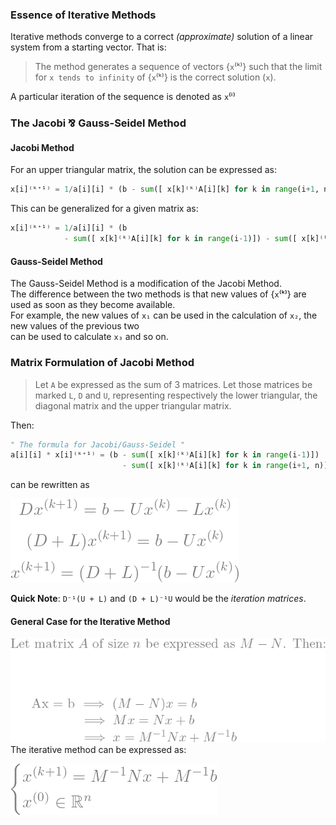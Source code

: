 ### Essence of Iterative Methods
Iterative methods converge to a correct *(approximate)* solution of a linear system from a starting vector. That is:  
> The method generates a sequence of vectors {`x`⁽ᵏ⁾} 
such that the limit for `x tends to infinity` of {`x`⁽ᵏ⁾} is the correct solution (`x`).  

A particular iteration of the sequence is denoted as `x`⁽ⁱ⁾
### The Jacobi ⅋ Gauss-Seidel Method
#### Jacobi Method
For an upper triangular matrix, the solution can be expressed as:  
```python
x[i]⁽ᵏ⁺¹⁾ = 1/a[i][i] * (b - sum([ x[k]⁽ᵏ⁾A[i][k] for k in range(i+1, n)]))
```
This can be generalized for a given matrix as:
```python
x[i]⁽ᵏ⁺¹⁾ = 1/a[i][i] * (b
            - sum([ x[k]⁽ᵏ⁾A[i][k] for k in range(i-1)]) - sum([ x[k]⁽ᵏ⁾A[i][k] for k in range(i+1, n)]))
```
#### Gauss-Seidel Method
The Gauss-Seidel Method is a modification of the Jacobi Method.  
The difference between the two methods is that new values of {`x`⁽ᵏ⁾} are used as soon as they become available.  
For example, the new values of `x₁` can be used in the calculation of `x₂`, the new values of the previous two  
can be used to calculate `x₃` and so on.

### Matrix Formulation of Jacobi Method
> Let `A` be expressed as the sum of 3 matrices. Let those matrices be marked `L`, `D` and `U`, 
representing respectively the lower triangular, the diagonal matrix and the upper triangular matrix.  

Then:
```python
" The formula for Jacobi/Gauss-Seidel "
a[i][i] * x[i]⁽ᵏ⁺¹⁾ = (b - sum([ x[k]⁽ᵏ⁾A[i][k] for k in range(i-1)])
                         - sum([ x[k]⁽ᵏ⁾A[i][k] for k in range(i+1, n)]))
```
can be rewritten as  

![dlu](/img/resolution/dlu.png)  

**Quick Note**: `D⁻¹(U + L)` and `(D + L)⁻¹U` would be the *iteration matrices*.  
#### General Case for the Iterative Method
![iter](/img/resolution/iter.png)  
[]()
The iterative method can be expressed as:  

![equ1](/img/resolution/equ1.png)  
